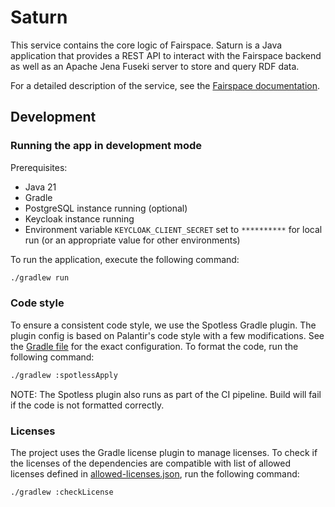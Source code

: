 # Saturn

This service contains the core logic of Fairspace. Saturn is a Java application that provides a REST API to interact
with the Fairspace backend as well as an Apache Jena Fuseki server to store and query RDF data.

For a detailed description of the service, see the [Fairspace documentation](../../README.adoc).

## Development

### Running the app in development mode

Prerequisites:

- Java 21
- Gradle
- PostgreSQL instance running (optional)
- Keycloak instance running 
- Environment variable `KEYCLOAK_CLIENT_SECRET` set to `**********` for local run (or an appropriate value for other environments)

To run the application, execute the following command:

```bash
./gradlew run
```

### Code style

To ensure a consistent code style, we use the Spotless Gradle plugin. The plugin config is based on Palantir's code style with a few modifications. See the [Gradle file](build.gradle) for the exact configuration.
To format the code, run the following command:

```bash
./gradlew :spotlessApply
```

NOTE: The Spotless plugin also runs as part of the CI pipeline. Build will fail if the code is not formatted correctly.

### Licenses

The project uses the Gradle license plugin to manage licenses. To check if the licenses of the dependencies
are compatible with list of allowed licenses defined in [allowed-licenses.json](allowed-licenses.json),
run the following command:

```bash
./gradlew :checkLicense
```
